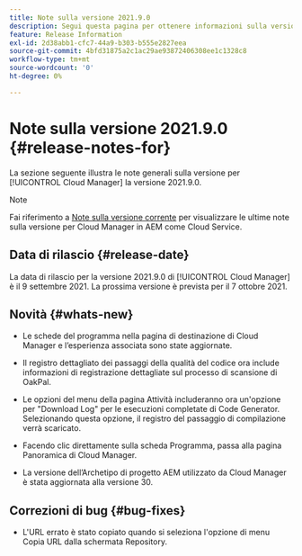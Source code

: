 ```yaml
---
title: Note sulla versione 2021.9.0
description: Segui questa pagina per ottenere informazioni sulla versione 2021.9.0 di Cloud Manager
feature: Release Information
exl-id: 2d38abb1-cfc7-44a9-b303-b555e2827eea
source-git-commit: 4bfd31875a2c1ac29ae93872406308ee1c1328c8
workflow-type: tm+mt
source-wordcount: '0'
ht-degree: 0%

---
```


# Note sulla versione 2021.9.0 {#release-notes-for}

La sezione seguente illustra le note generali sulla versione per [!UICONTROL Cloud Manager] la versione 2021.9.0.

>[!NOTE]
>Fai riferimento a [Note sulla versione corrente](https://experienceleague.adobe.com/docs/experience-manager-cloud-service/onboarding/getting-access/release-notes-cloud-manager/release-notes-cm-current.html?lang=en#getting-access) per visualizzare le ultime note sulla versione per Cloud Manager in AEM come Cloud Service.

## Data di rilascio {#release-date}

La data di rilascio per la versione 2021.9.0 di [!UICONTROL Cloud Manager] è il 9 settembre 2021.
La prossima versione è prevista per il 7 ottobre 2021.

## Novità {#whats-new}

* Le schede del programma nella pagina di destinazione di Cloud Manager e l’esperienza associata sono state aggiornate.

* Il registro dettagliato dei passaggi della qualità del codice ora include informazioni di registrazione dettagliate sul processo di scansione di OakPal.

* Le opzioni del menu della pagina Attività includeranno ora un&#39;opzione per &quot;Download Log&quot; per le esecuzioni completate di Code Generator. Selezionando questa opzione, il registro del passaggio di compilazione verrà scaricato.

* Facendo clic direttamente sulla scheda Programma, passa alla pagina Panoramica di Cloud Manager.

* La versione dell’Archetipo di progetto AEM utilizzato da Cloud Manager è stata aggiornata alla versione 30.

## Correzioni di bug {#bug-fixes}

* L&#39;URL errato è stato copiato quando si seleziona l&#39;opzione di menu Copia URL dalla schermata Repository.

